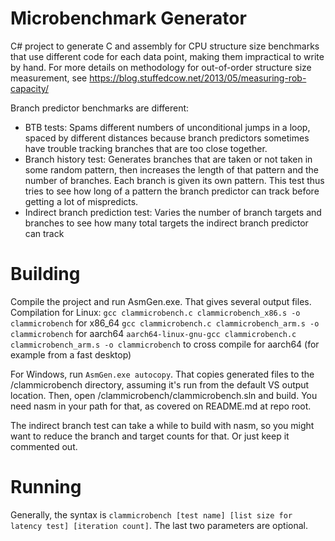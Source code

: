 # Microbenchmark Generator
C# project to generate C and assembly for CPU structure size benchmarks that use different code for each data point, making them 
impractical to write by hand. For more details on methodology for out-of-order structure size measurement, see https://blog.stuffedcow.net/2013/05/measuring-rob-capacity/

Branch predictor benchmarks are different:
- BTB tests: Spams different numbers of unconditional jumps in a loop, spaced by different distances because branch predictors sometimes have trouble tracking branches that are too close together.
- Branch history test: Generates branches that are taken or not taken in some random pattern, then increases the length of that pattern and the number of branches. Each branch is given its own pattern. This test thus tries to see how long of a pattern the branch predictor can track before getting a lot of mispredicts.
- Indirect branch prediction test: Varies the number of branch targets and branches to see how many total targets the indirect branch predictor can track

# Building

Compile the project and run AsmGen.exe. That gives several output files. Compilation for Linux:
`gcc clammicrobench.c clammicrobench_x86.s -o clammicrobench` for x86_64
`gcc clammicrobench.c clammicrobench_arm.s -o clammicrobench` for aarch64
`aarch64-linux-gnu-gcc clammicrobench.c clammicrobench_arm.s -o clammicrobench` to cross compile for aarch64 (for example from a fast desktop)

For Windows, run `AsmGen.exe autocopy`. That copies generated files to the /clammicrobench directory, assuming it's run from the default VS output location. Then, open /clammicrobench/clammicrobench.sln and build. You need nasm in your path for that, as covered on README.md at repo root.

The indirect branch test can take a while to build with nasm, so you might want to reduce the branch and target counts for that. Or just keep it commented out.

# Running
Generally, the syntax is `clammicrobench [test name] [list size for latency test] [iteration count]`. The last two parameters are optional.